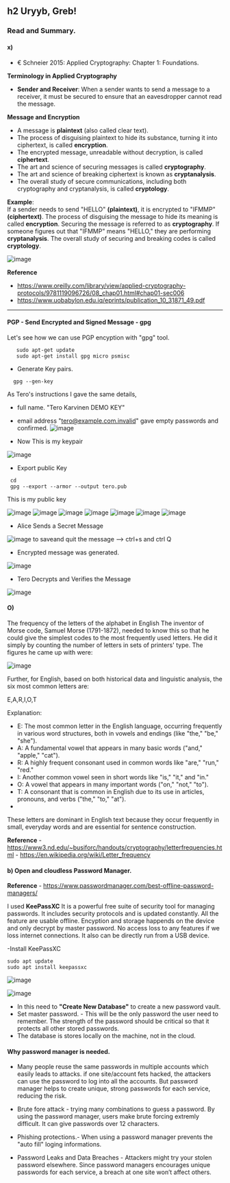 ## h2 Uryyb, Greb!

### Read and Summary.

#### x) 
- € Schneier 2015: Applied Cryptography: Chapter 1: Foundations.

**Terminology in Applied Cryptography**  
- **Sender and Receiver**: When a sender wants to send a message to a receiver, it must be secured to ensure that an eavesdropper cannot read the message.

**Message and Encryption**  
- A message is **plaintext** (also called clear text).
- The process of disguising plaintext to hide its substance, turning it into ciphertext, is called **encryption**.
- The encrypted message, unreadable without decryption, is called **ciphertext**.
- The art and science of securing messages is called **cryptography**.
- The art and science of breaking ciphertext is known as **cryptanalysis**.
- The overall study of secure communications, including both cryptography and cryptanalysis, is called **cryptology**.

**Example**:  
If a sender needs to send "HELLO" **(plaintext)**, it is encrypted to "IFMMP" **(ciphertext)**. The process of disguising the message to hide its meaning is called **encryption**. Securing the message is referred to as **cryptography**. If someone figures out that "IFMMP" means "HELLO," they are performing **cryptanalysis**. The overall study of securing and breaking codes is called **cryptology**.

  ![image](https://github.com/user-attachments/assets/54a04c91-8b44-4009-9ac5-78e5bdd16c7c)

**Reference** 
- https://www.oreilly.com/library/view/applied-cryptography-protocols/9781119096726/08_chap01.html#chap01-sec006
- https://www.uobabylon.edu.iq/eprints/publication_10_31871_49.pdf
---
#### PGP - Send Encrypted and Signed Message - gpg
Let's see how we can use PGP encyption with "gpg" tool. 
```
   sudo apt-get update
   sudo apt-get install gpg micro psmisc
  ```
- Generate Key pairs.
```
  gpg --gen-key
```
As Tero's instructions I gave the same details, 
 - full name. "Tero Karvinen DEMO KEY" 
 - email address "tero@example.com.invalid"
   gave empty passwords and confirmed.
![image](https://github.com/user-attachments/assets/4a2f4fab-efe1-48a3-9dcc-aa0ec57ff2a3)

- Now This is my keypair

![image](https://github.com/user-attachments/assets/38f228af-1818-4e38-91a9-c47d72f96685)
- Export public Key
```
 cd
 gpg --export --armor --output tero.pub
```
This is my public key

![image](https://github.com/user-attachments/assets/f119f7f2-e40a-4fc0-b48d-f7d61a7fa3a9)
![image](https://github.com/user-attachments/assets/4c4ed38a-4106-4b10-99c1-46c0f182ef6b)
![image](https://github.com/user-attachments/assets/684867f4-5ec5-454f-9ad5-54d79c1ba241)
![image](https://github.com/user-attachments/assets/bcd32ced-a326-4f25-88d9-e98019edd3b2)
![image](https://github.com/user-attachments/assets/f736a291-4d8e-4934-8370-c111d45a9db3)
![image](https://github.com/user-attachments/assets/b088a463-e854-43bc-856b-e4dae0929f3b)
![image](https://github.com/user-attachments/assets/623f025a-2cef-4276-939c-959a0290faf4)

- Alice Sends a Secret Message
  
![image](https://github.com/user-attachments/assets/df34cfaa-60e6-454c-b11b-f16a1e4c92f6)
to saveand quit the message --> ctrl+s and ctrl Q

- Encrypted message was generated.

![image](https://github.com/user-attachments/assets/49c5eb48-ab85-44f9-b0cd-e65d64d06a96)

- Tero Decrypts and Verifies the Message
  
![image](https://github.com/user-attachments/assets/e36b1319-6051-41a5-adaa-d85c670f5dfd)

#### O)
The frequency of the letters of the alphabet in English
The inventor of Morse code, Samuel Morse (1791-1872), needed to know this so that he could give the simplest codes to the most frequently used letters. He did it simply by counting the number of letters in sets of printers' type. The figures he came up with were:	

![image](https://github.com/user-attachments/assets/9f00fa74-cfaa-4ab4-9fba-c9ad92e8d796)

Further, for English, based on both historical data and linguistic analysis, the six most common letters are:

E,A,R,I,O,T

Explanation:
- E: The most common letter in the English language, occurring frequently in various word structures, both in vowels and endings (like "the," "be," "she").
- A: A fundamental vowel that appears in many basic words ("and," "apple," "cat").
- R: A highly frequent consonant used in common words like "are," "run," "red."
- I: Another common vowel seen in short words like "is," "it," and "in."
- O: A vowel that appears in many important words ("on," "not," "to").
- T: A consonant that is common in English due to its use in articles, pronouns, and verbs ("the," "to," "at").
- 
These letters are dominant in English text because they occur frequently in small, everyday words and are essential for sentence construction.

**Reference** - https://www3.nd.edu/~busiforc/handouts/cryptography/letterfrequencies.html
              - https://en.wikipedia.org/wiki/Letter_frequency

#### b) Open and cloudless Password Manager. 
**Reference** - https://www.passwordmanager.com/best-offline-password-managers/

I used **KeePassXC**
It is a powerful free suite of security tool for managing passwords. It includes security protocols and is updated constantly. All the feature are usable offline. Encyption and storage happends on the device and only decrypt by master password. 
No access loss to any features if we loss internet connections. It also can be directly run from a USB device. 

-Install KeePassXC
```
sudo apt update
sudo apt install keepassxc
```

![image](https://github.com/user-attachments/assets/e7aa2b73-38ad-430f-9d15-3744596cd9cb)

![image](https://github.com/user-attachments/assets/28f9f203-1840-4ad1-86ea-23639a19d573)

- In this need to **"Create New Database"** to create a new password vault. 
- Set master password. - This will be the only password the user need to remember. The strength of the password should be critical so that it protects all other stored passwords. 
- The database is stores locally on the machine, not in the cloud.


#### Why password manager is needed. 
- Many people reuse the same passwords in multiple accounts which easily leads to attacks.
  if one site/account fets hacked, the attackers can use the password to log into all the accounts. But password manager helps to create unique, strong passwords for each service, reducing the risk.

- Brute fore attack - trying many combinations to guess a password. By using the password manager, users make brute forcing extremly difficult. It can give passwords over 12 characters. 

- Phishing protections.- When using a password manager prevents the "auto fill" loging informations.
- Password Leaks and Data Breaches - Attackers might try your stolen password elsewhere. Since password managers encourages unique passwords for each service, a breach at one site won’t affect others.





